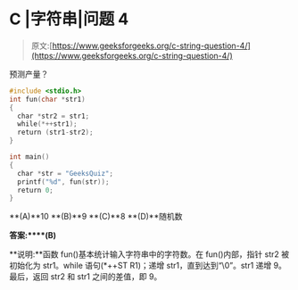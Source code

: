 # C |字符串|问题 4

> 原文:[https://www.geeksforgeeks.org/c-string-question-4/](https://www.geeksforgeeks.org/c-string-question-4/)

预测产量？

```cpp
#include <stdio.h>
int fun(char *str1)
{
  char *str2 = str1;
  while(*++str1);
  return (str1-str2);
}

int main()
{
  char *str = "GeeksQuiz";
  printf("%d", fun(str));
  return 0;
}
```

**(A)**10
**(B)**9
**(C)**8
**(D)**随机数

**答案:****(B)**

**说明:**函数 fun()基本统计输入字符串中的字符数。在 fun()内部，指针 str2 被初始化为 str1。while 语句(*++ST R1)；递增 str1，直到达到“\0”。str1 递增 9。最后，返回 str2 和 str1 之间的差值，即 9。